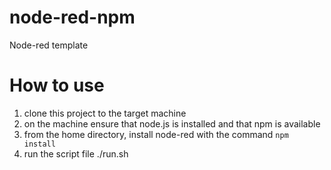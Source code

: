 # node-red-npm
Node-red template

 # How to use

1. clone this project to the target machine 
2. on the machine ensure that node.js is installed and that npm is available
3. from the home directory, install node-red with the command `npm install`
4. run the script file ./run.sh
